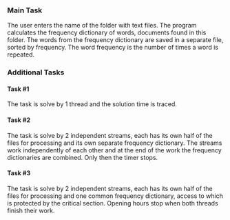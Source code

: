 ### Main Task
The user enters the name of the folder with text files. The program calculates the frequency dictionary of words, documents found in this folder. The words from the frequency dictionary are saved in a separate file, sorted by frequency. The word frequency is the number of times a word is repeated.

### Additional Tasks
#### Task #1
The task is solve by 1 thread and the solution time is traced.

#### Task #2
The task is solve by 2 independent streams, each has its own half of the files for processing and its own separate frequency dictionary. The streams work independently of each other and at the end of the work the frequency dictionaries are combined. Only then the timer stops.

#### Task #3
The task is solve by 2 independent streams, each has its own half of the files for processing and one common frequency dictionary, access to which is protected by the critical section. Opening hours stop when both threads finish their work.
